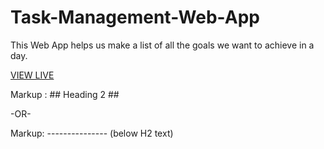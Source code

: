 # Task-Management-Web-App
This Web App helps us make a list of all the goals we want to achieve in a day.

[VIEW LIVE ](https://tanushka11.github.io/Task-Management-Web-App/)

Markup :  ## Heading 2 ##

-OR-

Markup: --------------- (below H2 text)

